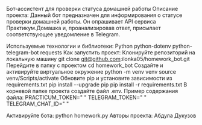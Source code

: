 Бот-ассистент для проверки статуса домашней работы
Описание проекта:
Данный бот предназначен для информирования о статусе проверки домашней работы. Он опрашивает API сервиса Практикум.Домашка и, проанализировав ответ, присылает соответствующее уведомление в Telegram.

Используемые технологии и библиотеки:
Python
python-dotenv
python-telegram-bot
requests
Как запустить проект:
Клонируйте репозиторий на локальную машину
git clone git@github.com:ilonka05/homework_bot.git
Перейдите в папку с проектом
cd homework_bot
Создайте и активируйте виртуальное окружение
python -m venv venv
source venv/Scripts/activate
Обновите pip и установите зависимости из requirements.txt
pip install --upgrade pip
pip install -r requirements.txt
В корневой папке проекта создайте файл .env. Пример содержания файла:
PRACTICUM_TOKEN=" "
TELEGRAM_TOKEN=" "
TELEGRAM_CHAT_ID=" "

Активируйте бота:
python homework.py
Авторы проекта:
Абдула Дукузов
